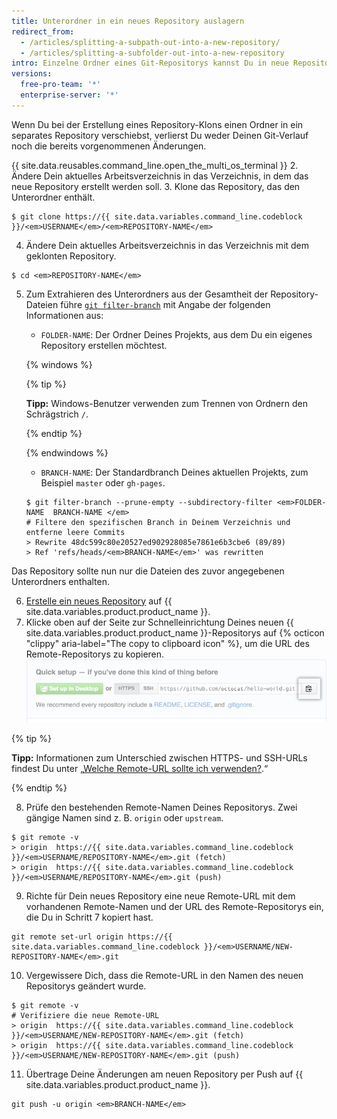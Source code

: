 ```yaml
---
title: Unterordner in ein neues Repository auslagern
redirect_from:
  - /articles/splitting-a-subpath-out-into-a-new-repository/
  - /articles/splitting-a-subfolder-out-into-a-new-repository
intro: Einzelne Ordner eines Git-Repositorys kannst Du in neue Repositorys auslagern.
versions:
  free-pro-team: '*'
  enterprise-server: '*'
---
```


Wenn Du bei der Erstellung eines Repository-Klons einen Ordner in ein separates Repository verschiebst, verlierst Du weder Deinen Git-Verlauf noch die bereits vorgenommenen Änderungen.

{{ site.data.reusables.command_line.open_the_multi_os_terminal }}
2. Ändere Dein aktuelles Arbeitsverzeichnis in das Verzeichnis, in dem das neue Repository erstellt werden soll.
3. Klone das Repository, das den Unterordner enthält.
  ```shell
  $ git clone https://{{ site.data.variables.command_line.codeblock }}/<em>USERNAME</em>/<em>REPOSITORY-NAME</em>
  ```
4. Ändere Dein aktuelles Arbeitsverzeichnis in das Verzeichnis mit dem geklonten Repository.
  ```shell
  $ cd <em>REPOSITORY-NAME</em>
  ```
5. Zum Extrahieren des Unterordners aus der Gesamtheit der Repository-Dateien führe [`git filter-branch`](https://git-scm.com/docs/git-filter-branch) mit Angabe der folgenden Informationen aus:
    - `FOLDER-NAME`: Der Ordner Deines Projekts, aus dem Du ein eigenes Repository erstellen möchtest.

    {% windows %}

      {% tip %}

      **Tipp:** Windows-Benutzer verwenden zum Trennen von Ordnern den Schrägstrich `/`.

      {% endtip %}

    {% endwindows %}
    - `BRANCH-NAME`: Der Standardbranch Deines aktuellen Projekts, zum Beispiel `master` oder `gh-pages`.
    ```shell
    $ git filter-branch --prune-empty --subdirectory-filter <em>FOLDER-NAME  BRANCH-NAME </em>
    # Filtere den spezifischen Branch in Deinem Verzeichnis und entferne leere Commits
    > Rewrite 48dc599c80e20527ed902928085e7861e6b3cbe6 (89/89)
    > Ref 'refs/heads/<em>BRANCH-NAME</em>' was rewritten
    ```
  Das Repository sollte nun nur die Dateien des zuvor angegebenen Unterordners enthalten.

6. [Erstelle ein neues Repository](/articles/creating-a-new-repository/) auf {{ site.data.variables.product.product_name }}.
7. Klicke oben auf der Seite zur Schnelleinrichtung Deines neuen {{ site.data.variables.product.product_name }}-Repositorys auf {% octicon "clippy" aria-label="The copy to clipboard icon" %}, um die URL des Remote-Repositorys zu kopieren. ![Feld zum Kopieren der Remote-Repository-URL](/assets/images/help/repository/copy-remote-repository-url-quick-setup.png)

  {% tip %}

  **Tipp:** Informationen zum Unterschied zwischen HTTPS- und SSH-URLs findest Du unter „[Welche Remote-URL sollte ich verwenden?](/articles/which-remote-url-should-i-use).“

  {% endtip %}

8. Prüfe den bestehenden Remote-Namen Deines Repositorys. Zwei gängige Namen sind z. B. `origin` oder `upstream`.
  ```shell
  $ git remote -v
  > origin  https://{{ site.data.variables.command_line.codeblock }}/<em>USERNAME/REPOSITORY-NAME</em>.git (fetch)
  > origin  https://{{ site.data.variables.command_line.codeblock }}/<em>USERNAME/REPOSITORY-NAME</em>.git (push)
  ```

9. Richte für Dein neues Repository eine neue Remote-URL mit dem vorhandenen Remote-Namen und der URL des Remote-Repositorys ein, die Du in Schritt 7 kopiert hast.
  ```shell
  git remote set-url origin https://{{ site.data.variables.command_line.codeblock }}/<em>USERNAME/NEW-REPOSITORY-NAME</em>.git
  ```
10. Vergewissere Dich, dass die Remote-URL in den Namen des neuen Repositorys geändert wurde.
  ```shell
  $ git remote -v
  # Verifiziere die neue Remote-URL
  > origin  https://{{ site.data.variables.command_line.codeblock }}/<em>USERNAME/NEW-REPOSITORY-NAME</em>.git (fetch)
  > origin  https://{{ site.data.variables.command_line.codeblock }}/<em>USERNAME/NEW-REPOSITORY-NAME</em>.git (push)
  ```
11. Übertrage Deine Änderungen am neuen Repository per Push auf {{ site.data.variables.product.product_name }}.
  ```shell
  git push -u origin <em>BRANCH-NAME</em>
  ```
